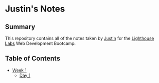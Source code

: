# Justin's Notes

## Summary 

This repository contains all of the notes taken by [Justin](https://github.com/justinkwanchan) for the [Lighthouse Labs](https://www.lighthouselabs.ca/) Web Development Bootcamp.

## Table of Contents

* [Week 1](/Week_1)
  * [Day 1](/Week_1/Day_1)